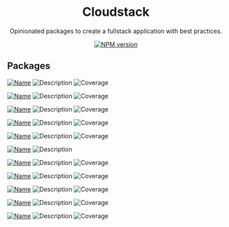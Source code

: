 <h1 align="center">Cloudstack </h1>

<p align="center">
  Opinionated packages to create a fullstack application with best practices.
</p>

<p align="center">
  <a href="https://www.npmjs.com/package/@kevinmarrec/create-cloudstack-app">
    <img src="https://img.shields.io/npm/v/@kevinmarrec/create-cloudstack-app?color=007acc&amp;label=" alt="NPM version">
  </a>
</p>

## Packages

[![Name](https://img.shields.io/badge/%40kevinmarrec%2Fcreate--cloudstack--app-0?label=npm&color=blue)](https://www.npmjs.com/package/@kevinmarrec/create-cloudstack-app)
![Description](https://img.shields.io/badge/CLI-0?label=description&color=lightgray)
![Coverage](https://img.shields.io/badge/dynamic/json?url=https%3A%2F%2Fgist.githubusercontent.com%2Fkevinmarrec%2F7af6e73961e829b9e0835cdaead60ad3%2Fraw%2Fcloudstack.coverage.json&query=%24%5Bpackages%2Fcreate-app%5D&suffix=%25&label=coverage&color=238636)

[![Name](https://img.shields.io/badge/%40kevinmarrec%2Fcloudstack--eslint--config-0?label=npm&color=blue)](https://www.npmjs.com/package/@kevinmarrec/cloudstack-eslint-config)
![Description](https://img.shields.io/badge/ESLint%20config-0?label=description&color=lightgray)
![Coverage](https://img.shields.io/badge/dynamic/json?url=https%3A%2F%2Fgist.githubusercontent.com%2Fkevinmarrec%2F7af6e73961e829b9e0835cdaead60ad3%2Fraw%2Fcloudstack.coverage.json&query=%24%5Bpackages%2Feslint-config%5D&suffix=%25&label=coverage&color=238636)

[![Name](https://img.shields.io/badge/%40kevinmarrec%2Fcloudstack--knip--config-0?label=npm&color=blue)](https://www.npmjs.com/package/@kevinmarrec/cloudstack-knip-config)
![Description](https://img.shields.io/badge/Knip%20config-0?label=description&color=lightgray)
![Coverage](https://img.shields.io/badge/dynamic/json?url=https%3A%2F%2Fgist.githubusercontent.com%2Fkevinmarrec%2F7af6e73961e829b9e0835cdaead60ad3%2Fraw%2Fcloudstack.coverage.json&query=%24%5Bpackages%2Fknip-config%5D&suffix=%25&label=coverage&color=238636)

[![Name](https://img.shields.io/badge/%40kevinmarrec%2Fcloudstack--stylelint--config-0?label=npm&color=blue)](https://www.npmjs.com/package/@kevinmarrec/cloudstack-stylelint-config)
![Description](https://img.shields.io/badge/Stylelint%20config-0?label=description&color=lightgray)
![Coverage](https://img.shields.io/badge/dynamic/json?url=https%3A%2F%2Fgist.githubusercontent.com%2Fkevinmarrec%2F7af6e73961e829b9e0835cdaead60ad3%2Fraw%2Fcloudstack.coverage.json&query=%24%5Bpackages%2Fstylelint-config%5D&suffix=%25&label=coverage&color=238636)

[![Name](https://img.shields.io/badge/%40kevinmarrec%2Fcloudstack--taze--config-0?label=npm&color=blue)](https://www.npmjs.com/package/@kevinmarrec/cloudstack-taze-config)
![Description](https://img.shields.io/badge/Taze%20config-0?label=description&color=lightgray)
![Coverage](https://img.shields.io/badge/dynamic/json?url=https%3A%2F%2Fgist.githubusercontent.com%2Fkevinmarrec%2F7af6e73961e829b9e0835cdaead60ad3%2Fraw%2Fcloudstack.coverage.json&query=%24%5Bpackages%2Ftaze-config%5D&suffix=%25&label=coverage&color=238636)

[![Name](https://img.shields.io/badge/%40kevinmarrec%2Fcloudstack--tsconfig-0?label=npm&color=blue)](https://www.npmjs.com/package/@kevinmarrec/cloudstack-tsconfig)
![Description](https://img.shields.io/badge/TypeScript%20config-0?label=description&color=lightgray)

[![Name](https://img.shields.io/badge/%40kevinmarrec%2Fcloudstack--unocss--config-0?label=npm&color=blue)](https://www.npmjs.com/package/@kevinmarrec/cloudstack-unocss-config)
![Description](https://img.shields.io/badge/UnoCSS%20config-0?label=description&color=lightgray)
![Coverage](https://img.shields.io/badge/dynamic/json?url=https%3A%2F%2Fgist.githubusercontent.com%2Fkevinmarrec%2F7af6e73961e829b9e0835cdaead60ad3%2Fraw%2Fcloudstack.coverage.json&query=%24%5Bpackages%2Funocss-config%5D&suffix=%25&label=coverage&color=238636)

[![Name](https://img.shields.io/badge/%40kevinmarrec%2Fcloudstack--unocss--preset-0?label=npm&color=blue)](https://www.npmjs.com/package/@kevinmarrec/cloudstack-unocss-preset)
![Description](https://img.shields.io/badge/UnoCSS%20preset-0?label=description&color=lightgray)
![Coverage](https://img.shields.io/badge/dynamic/json?url=https%3A%2F%2Fgist.githubusercontent.com%2Fkevinmarrec%2F7af6e73961e829b9e0835cdaead60ad3%2Fraw%2Fcloudstack.coverage.json&query=%24%5Bpackages%2Funocss-preset%5D&suffix=%25&label=coverage&color=238636)

[![Name](https://img.shields.io/badge/%40kevinmarrec%2Fcloudstack--vite--config-0?label=npm&color=blue)](https://www.npmjs.com/package/@kevinmarrec/cloudstack-vite-config)
![Description](https://img.shields.io/badge/Vite%20config-0?label=description&color=lightgray)
![Coverage](https://img.shields.io/badge/dynamic/json?url=https%3A%2F%2Fgist.githubusercontent.com%2Fkevinmarrec%2F7af6e73961e829b9e0835cdaead60ad3%2Fraw%2Fcloudstack.coverage.json&query=%24%5Bpackages%2Fvite-config%5D&suffix=%25&label=coverage&color=238636)

[![Name](https://img.shields.io/badge/%40kevinmarrec%2Fcloudstack--vite--plugin-0?label=npm&color=blue)](https://www.npmjs.com/package/@kevinmarrec/cloudstack-vite-plugin)
![Description](https://img.shields.io/badge/Vite%20plugin-0?label=description&color=lightgray)
![Coverage](https://img.shields.io/badge/dynamic/json?url=https%3A%2F%2Fgist.githubusercontent.com%2Fkevinmarrec%2F7af6e73961e829b9e0835cdaead60ad3%2Fraw%2Fcloudstack.coverage.json&query=%24%5Bpackages%2Fvite-plugin%5D&suffix=%25&label=coverage&color=238636)

[![Name](https://img.shields.io/badge/%40kevinmarrec%2Fcloudstack--vue--i18n-0?label=npm&color=blue)](https://www.npmjs.com/package/@kevinmarrec/cloudstack-vue-i18n)
![Description](https://img.shields.io/badge/Internationalization%20Vue%20plugin-0?label=description&color=lightgray)
![Coverage](https://img.shields.io/badge/dynamic/json?url=https%3A%2F%2Fgist.githubusercontent.com%2Fkevinmarrec%2F7af6e73961e829b9e0835cdaead60ad3%2Fraw%2Fcloudstack.coverage.json&query=%24%5Bpackages%2Fvue-i18n%5D&suffix=%25&label=coverage&color=238636)

